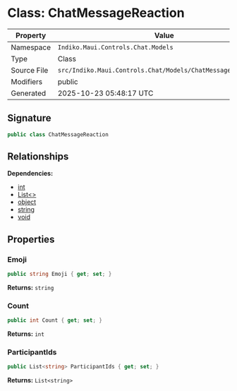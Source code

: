 # Class: ChatMessageReaction

| Property | Value |
|----------|-------|
| Namespace | `Indiko.Maui.Controls.Chat.Models` |
| Type | Class |
| Source File | `src/Indiko.Maui.Controls.Chat/Models/ChatMessageReaction.cs` |
| Modifiers | public |
| Generated | 2025-10-23 05:48:17 UTC |

## Signature

```csharp
public class ChatMessageReaction
```

## Relationships

**Dependencies:**
- [int](int.md)
- [List<>](List__.md)
- [object](object.md)
- [string](string.md)
- [void](void.md)

## Properties

### Emoji

```csharp
public string Emoji { get; set; }
```

**Returns:** `string`

### Count

```csharp
public int Count { get; set; }
```

**Returns:** `int`

### ParticipantIds

```csharp
public List<string> ParticipantIds { get; set; }
```

**Returns:** `List<string>`

